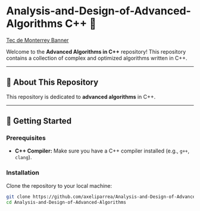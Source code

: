 # Analysis-and-Design-of-Advanced-Algorithms C++ 🚀

[Tec de Monterrey Banner](https://javier.rodriguez.org.mx/itesm/2014/tecnologico-de-monterrey-blue.png)

Welcome to the **Advanced Algorithms in C++** repository! This repository contains a collection of complex and optimized algorithms written in C++.

---

## 📌 About This Repository

This repository is dedicated to **advanced algorithms** in C++.

---

## 🚀 Getting Started

### Prerequisites
- **C++ Compiler:** Make sure you have a C++ compiler installed (e.g., `g++`, `clang`).

### Installation
Clone the repository to your local machine:

```bash
git clone https://github.com/axeliparrea/Analysis-and-Design-of-Advanced-Algorithms.git
cd Analysis-and-Design-of-Advanced-Algorithms
